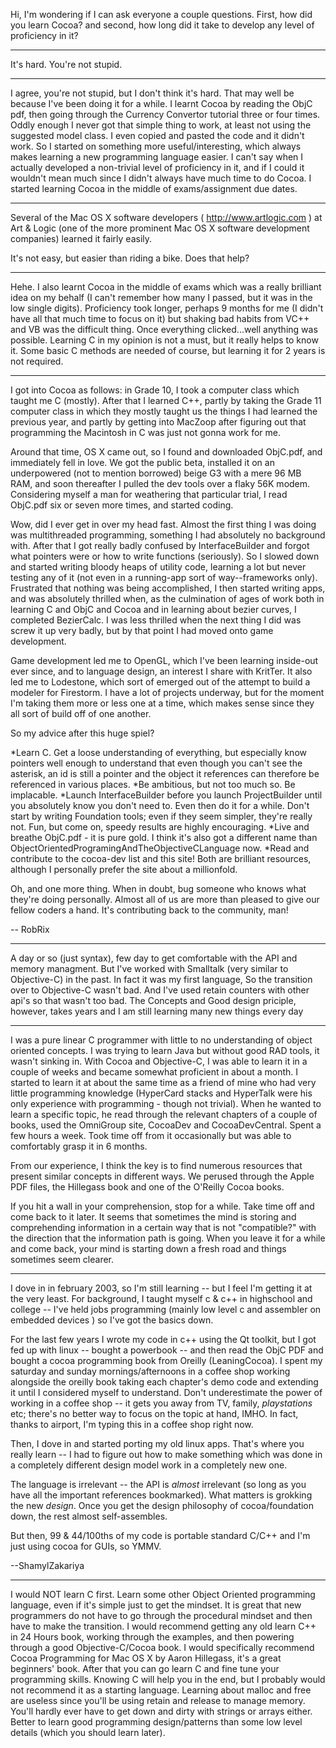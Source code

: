 Hi, I'm wondering if I can ask everyone a couple questions. First, how did you learn Cocoa? and second, how long did it take to develop any level of proficiency in it?

----

It's hard.  You're not stupid.

----

I agree, you're not stupid, but I don't think it's hard. That may well be because I've been doing it for a while. I learnt Cocoa by reading the ObjC pdf, then going through the Currency Convertor tutorial three or four times. Oddly enough I never got that simple thing to work, at least not using the suggested model class. I even copied and pasted the code and it didn't work. So I started on something more useful/interesting, which always makes learning a new programming language easier. I can't say when I actually developed a non-trivial level of proficiency in it, and if I could it wouldn't mean much since I didn't always have much time to do Cocoa. I started learning Cocoa in the middle of exams/assignment due dates.

----

Several of the Mac OS X software developers ( http://www.artlogic.com ) at Art & Logic (one of the more prominent Mac OS X software development companies) learned it fairly easily.

It's not easy, but easier than riding a bike. Does that help?

----

Hehe. I also learnt Cocoa in the middle of exams which was a really brilliant idea on my behalf (I can't remember how many I passed, but it was in the low single digits). Proficiency took longer, perhaps 9 months for me (I didn't have all that much time to focus on it) but shaking bad habits from VC++ and VB was the difficult thing. Once everything clicked...well anything was possible. Learning C in my opinion is not a must, but it really helps to know it. Some basic C methods are needed of course, but learning it for 2 years is not required.

----

I got into Cocoa as follows: in Grade 10, I took a computer class which taught me C (mostly). After that I learned C++, partly by taking the Grade 11 computer class in which they mostly taught us the things I had learned the previous year, and partly by getting into MacZoop after figuring out that programming the Macintosh in C was just not gonna work for me.

Around that time, OS X came out, so I found and downloaded ObjC.pdf, and immediately fell in love. We got the public beta, installed it on an underpowered (not to mention borrowed) beige G3 with a mere 96 MB RAM, and soon thereafter I pulled the dev tools over a flaky 56K modem. Considering myself a man for weathering that particular trial, I read ObjC.pdf six or seven more times, and started coding.

Wow, did I ever get in over my head fast. Almost the first thing I was doing was multithreaded programming, something I had absolutely no background with. After that I got really badly confused by InterfaceBuilder and forgot what pointers were or how to write functions (seriously). So I slowed down and started writing bloody heaps of utility code, learning a lot but never testing any of it (not even in a running-app sort of way--frameworks only). Frustrated that nothing was being accomplished, I then started writing apps, and was absolutely thrilled when, as the culmination of ages of work both in learning C and ObjC and Cocoa and in learning about bezier curves, I completed BezierCalc. I was less thrilled when the next thing I did was screw it up very badly, but by that point I had moved onto game development.

Game development led me to OpenGL, which I've been learning inside-out ever since, and to language design, an interest I share with KritTer. It also led me to Lodestone, which sort of emerged out of the attempt to build a modeler for Firestorm. I have a lot of projects underway, but for the moment I'm taking them more or less one at a time, which makes sense since they all sort of build off of one another.

So my advice after this huge spiel?


*Learn C. Get a loose understanding of everything, but especially know pointers well enough to understand that even though you can't see the asterisk, an id is still a pointer and the object it references can therefore be referenced in various places.
*Be ambitious, but not too much so. Be implacable. 
*Launch InterfaceBuilder before you launch ProjectBuilder until you absolutely know you don't need to. Even then do it for a while. Don't start by writing Foundation tools; even if they seem simpler, they're really not. Fun, but come on, speedy results are highly encouraging.
*Live and breathe ObjC.pdf - it is pure gold. I think it's also got a different name than ObjectOrientedProgramingAndTheObjectiveCLanguage now.
*Read and contribute to the cocoa-dev list and this site! Both are brilliant resources, although I personally prefer the site about a millionfold.


Oh, and one more thing. When in doubt, bug someone who knows what they're doing personally. Almost all of us are more than pleased to give our fellow coders a hand. It's contributing back to the community, man!

-- RobRix

----


A day or so (just syntax), few day to get comfortable with the API and memory managment.  But I've worked with Smalltalk (very similar to Objective-C) in the past.  In fact it was my first language,  So the transition over to Objective-C wasn't bad.  And I've used retain counters with other api's so that wasn't too bad.  The Concepts and Good design priciple, however, takes years and I am still learning many new things every day

----

I was a pure linear C programmer with little to no understanding of object oriented concepts.  I was trying to learn Java but without good RAD tools, it wasn't sinking in.  With Cocoa and Objective-C, I was able to learn it in a couple of weeks and became somewhat proficient in about a month.  I started to learn it at about the same time as a friend of mine who had very little programming knowledge (HyperCard stacks and HyperTalk were his only experience with programming - though not trivial).  When he wanted to learn a specific topic, he read through the relevant chapters of a couple of books, used the OmniGroup site, CocoaDev and CocoaDevCentral.  Spent a few hours a week.  Took time off from it occasionally but was able to comfortably grasp it in 6 months.

From our experience, I think the key is to find numerous resources that present similar concepts in different ways.  We perused through the Apple PDF files, the Hillegass book and one of the O'Reilly Cocoa books.  

If you hit a wall in your comprehension, stop for a while.  Take time off and come back to it later.  It seems that sometimes the mind is storing and comprehending information in a certain way that is not "compatible?" with the direction that the information path is going.  When you leave it for a while and come back, your mind is starting down a fresh road and things sometimes seem clearer.

----

I dove in in february 2003, so I'm still learning -- but I feel I'm getting it at the very least. For background, I taught myself c & c++ in highschool and college -- I've held jobs programming (mainly low level c and assembler on embedded devices ) so I've got the basics down.

For the last few years I wrote my code in c++ using the Qt toolkit, but I got fed up with linux -- bought a powerbook -- and then read the ObjC PDF and bought a cocoa programming book from Oreilly (LeaningCocoa). I spent my saturday and sunday mornings/afternoons in a coffee shop working alongside the oreilly book taking each chapter's demo code and extending it until I considered myself to understand. Don't underestimate the power of working in a coffee shop -- it gets you away from TV, family, *playstations* etc; there's no better way to focus on the topic at hand, IMHO. In fact, thanks to airport, I'm typing this in a coffee shop right now.

Then, I dove in and started porting my old linux apps. That's where you really learn -- I had to figure out how to make something which was done in a completely different design model work in a completely new one. 

The language is irrelevant -- the API is *almost* irrelevant (so long as you have all the important references bookmarked). What matters is grokking the new *design*. Once you get the design philosophy of cocoa/foundation down, the rest almost self-assembles.

But then, 99 & 44/100ths of my code is portable standard C/C++ and I'm just using cocoa for GUIs, so YMMV.

--ShamylZakariya

----

I would NOT learn C first.  Learn some other Object Oriented programming language, even if it's simple just to get the mindset.  It is great that new programmers do not have to go through the procedural mindset and then have to make the transition.  I would recommend getting any old learn C++ in 24 Hours book, working through the examples, and then powering through a good Objective-C/Cocoa book.  I would specifically recommend Cocoa Programming for Mac OS X by Aaron Hillegass, it's a great beginners' book.  After that you can go learn C and fine tune your programming skills.  Knowing C will help you in the end, but I probably would not recommend it as a starting language.  Learning about malloc and free are useless since you'll be using retain and release to manage memory.  You'll hardly ever have to get down and dirty with strings or arrays either.  Better to learn good programming design/patterns than some low level details (which you should learn later).
